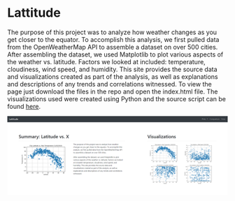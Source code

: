 # Lattitude

The purpose of this project was to analyze how weather changes as you get closer to the equator.  To accomplish this analysis, we first pulled data from the OpenWeatherMap API to assemble a dataset on over 500 cities. After assembling the dataset, we used Matplotlib to plot various aspects of the weather vs. latitude. Factors we looked at included: temperature, cloudiness, wind speed, and humidity. This site provides the source data and visualizations created as part of the analysis, as well as explanations and descriptions of any trends and correlations witnessed. To view the page just download the files in the repo and open the index.html file.  The visualizations used were created using Python and the source script can be found [here](https://github.com/kreitlerj/WeatherPy).

![Website Image](pics/Lattitude.PNG)
